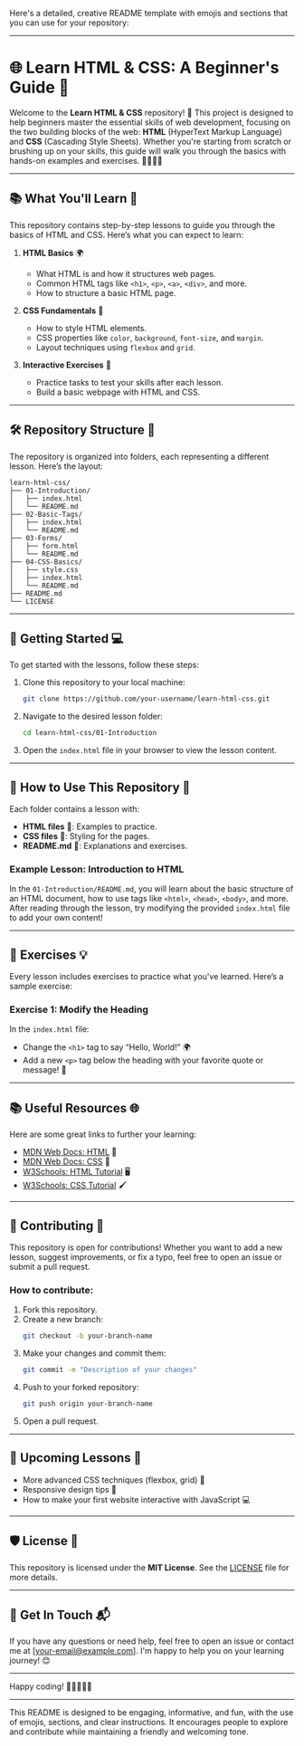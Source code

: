 Here's a detailed, creative README template with emojis and sections that you can use for your repository:

---

# 🌐 **Learn HTML & CSS: A Beginner's Guide** 🎨

Welcome to the **Learn HTML & CSS** repository! 🚀 This project is designed to help beginners master the essential skills of web development, focusing on the two building blocks of the web: **HTML** (HyperText Markup Language) and **CSS** (Cascading Style Sheets). Whether you're starting from scratch or brushing up on your skills, this guide will walk you through the basics with hands-on examples and exercises. 👩‍💻👨‍💻

---

## 📚 **What You'll Learn** 🧠

This repository contains step-by-step lessons to guide you through the basics of HTML and CSS. Here’s what you can expect to learn:

1. **HTML Basics** 🌍
   - What HTML is and how it structures web pages.
   - Common HTML tags like `<h1>`, `<p>`, `<a>`, `<div>`, and more.
   - How to structure a basic HTML page.

2. **CSS Fundamentals** 🎨
   - How to style HTML elements.
   - CSS properties like `color`, `background`, `font-size`, and `margin`.
   - Layout techniques using `flexbox` and `grid`.

3. **Interactive Exercises** 🔄
   - Practice tasks to test your skills after each lesson.
   - Build a basic webpage with HTML and CSS.

---

## 🛠️ **Repository Structure** 📂

The repository is organized into folders, each representing a different lesson. Here’s the layout:

```
learn-html-css/
├── 01-Introduction/
│   ├── index.html
│   └── README.md
├── 02-Basic-Tags/
│   ├── index.html
│   └── README.md
├── 03-Forms/
│   ├── form.html
│   └── README.md
├── 04-CSS-Basics/
│   ├── style.css
│   ├── index.html
│   └── README.md
├── README.md
└── LICENSE
```

---

## 🚀 **Getting Started** 💻

To get started with the lessons, follow these steps:

1. Clone this repository to your local machine:
   ```bash
   git clone https://github.com/your-username/learn-html-css.git
   ```

2. Navigate to the desired lesson folder:
   ```bash
   cd learn-html-css/01-Introduction
   ```

3. Open the `index.html` file in your browser to view the lesson content.

---

## 📖 **How to Use This Repository** 🧐

Each folder contains a lesson with:
- **HTML files** 🧩: Examples to practice.
- **CSS files** 🎨: Styling for the pages.
- **README.md** 📄: Explanations and exercises.

### Example Lesson: Introduction to HTML
In the `01-Introduction/README.md`, you will learn about the basic structure of an HTML document, how to use tags like `<html>`, `<head>`, `<body>`, and more. After reading through the lesson, try modifying the provided `index.html` file to add your own content!

---

## 📝 **Exercises** 💡

Every lesson includes exercises to practice what you've learned. Here’s a sample exercise:

### Exercise 1: Modify the Heading
In the `index.html` file:
- Change the `<h1>` tag to say “Hello, World!” 🌍
- Add a new `<p>` tag below the heading with your favorite quote or message! 💬

---

## 📚 **Useful Resources** 🌐

Here are some great links to further your learning:

- [MDN Web Docs: HTML](https://developer.mozilla.org/en-US/docs/Web/HTML) 📘
- [MDN Web Docs: CSS](https://developer.mozilla.org/en-US/docs/Web/CSS) 🎨
- [W3Schools: HTML Tutorial](https://www.w3schools.com/html/) 🖥️
- [W3Schools: CSS Tutorial](https://www.w3schools.com/css/) 🖌️

---

## 💬 **Contributing** 🤝

This repository is open for contributions! Whether you want to add a new lesson, suggest improvements, or fix a typo, feel free to open an issue or submit a pull request.

### How to contribute:
1. Fork this repository.
2. Create a new branch: 
   ```bash
   git checkout -b your-branch-name
   ```
3. Make your changes and commit them:
   ```bash
   git commit -m "Description of your changes"
   ```
4. Push to your forked repository:
   ```bash
   git push origin your-branch-name
   ```
5. Open a pull request.

---

## 📅 **Upcoming Lessons** 📝

- More advanced CSS techniques (flexbox, grid) 🔲
- Responsive design tips 📱
- How to make your first website interactive with JavaScript 💻

---

## 🛡️ **License** 📜

This repository is licensed under the **MIT License**. See the [LICENSE](LICENSE) file for more details.

---

## 🤖 **Get In Touch** 📬

If you have any questions or need help, feel free to open an issue or contact me at [your-email@example.com]. I'm happy to help you on your learning journey! 😊

---

Happy coding! 👨‍💻👩‍💻✨

---

This README is designed to be engaging, informative, and fun, with the use of emojis, sections, and clear instructions. It encourages people to explore and contribute while maintaining a friendly and welcoming tone.
